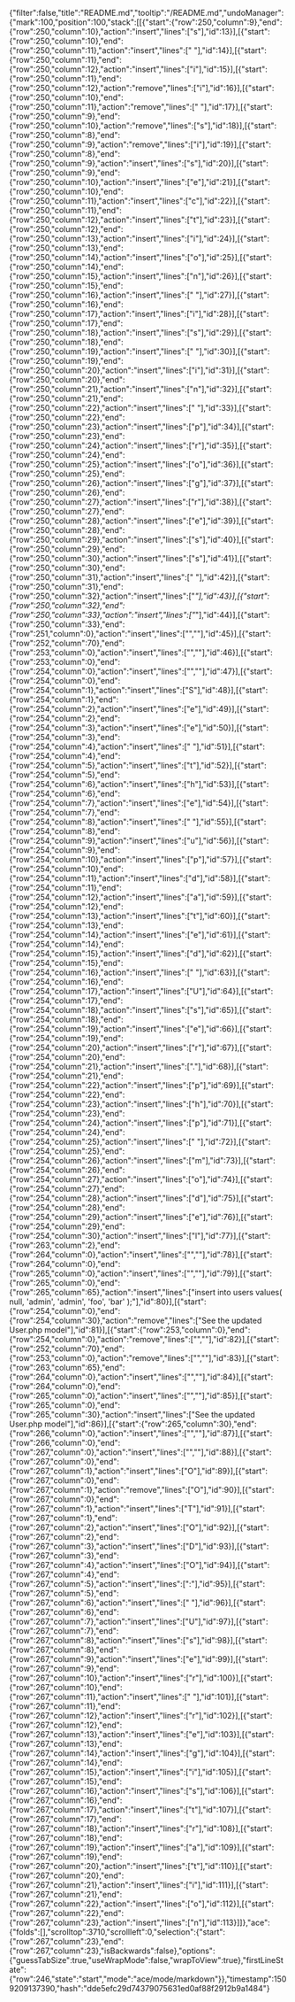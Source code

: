 {"filter":false,"title":"README.md","tooltip":"/README.md","undoManager":{"mark":100,"position":100,"stack":[[{"start":{"row":250,"column":9},"end":{"row":250,"column":10},"action":"insert","lines":["s"],"id":13}],[{"start":{"row":250,"column":10},"end":{"row":250,"column":11},"action":"insert","lines":[" "],"id":14}],[{"start":{"row":250,"column":11},"end":{"row":250,"column":12},"action":"insert","lines":["i"],"id":15}],[{"start":{"row":250,"column":11},"end":{"row":250,"column":12},"action":"remove","lines":["i"],"id":16}],[{"start":{"row":250,"column":10},"end":{"row":250,"column":11},"action":"remove","lines":[" "],"id":17}],[{"start":{"row":250,"column":9},"end":{"row":250,"column":10},"action":"remove","lines":["s"],"id":18}],[{"start":{"row":250,"column":8},"end":{"row":250,"column":9},"action":"remove","lines":["i"],"id":19}],[{"start":{"row":250,"column":8},"end":{"row":250,"column":9},"action":"insert","lines":["s"],"id":20}],[{"start":{"row":250,"column":9},"end":{"row":250,"column":10},"action":"insert","lines":["e"],"id":21}],[{"start":{"row":250,"column":10},"end":{"row":250,"column":11},"action":"insert","lines":["c"],"id":22}],[{"start":{"row":250,"column":11},"end":{"row":250,"column":12},"action":"insert","lines":["t"],"id":23}],[{"start":{"row":250,"column":12},"end":{"row":250,"column":13},"action":"insert","lines":["i"],"id":24}],[{"start":{"row":250,"column":13},"end":{"row":250,"column":14},"action":"insert","lines":["o"],"id":25}],[{"start":{"row":250,"column":14},"end":{"row":250,"column":15},"action":"insert","lines":["n"],"id":26}],[{"start":{"row":250,"column":15},"end":{"row":250,"column":16},"action":"insert","lines":[" "],"id":27}],[{"start":{"row":250,"column":16},"end":{"row":250,"column":17},"action":"insert","lines":["i"],"id":28}],[{"start":{"row":250,"column":17},"end":{"row":250,"column":18},"action":"insert","lines":["s"],"id":29}],[{"start":{"row":250,"column":18},"end":{"row":250,"column":19},"action":"insert","lines":[" "],"id":30}],[{"start":{"row":250,"column":19},"end":{"row":250,"column":20},"action":"insert","lines":["i"],"id":31}],[{"start":{"row":250,"column":20},"end":{"row":250,"column":21},"action":"insert","lines":["n"],"id":32}],[{"start":{"row":250,"column":21},"end":{"row":250,"column":22},"action":"insert","lines":[" "],"id":33}],[{"start":{"row":250,"column":22},"end":{"row":250,"column":23},"action":"insert","lines":["p"],"id":34}],[{"start":{"row":250,"column":23},"end":{"row":250,"column":24},"action":"insert","lines":["r"],"id":35}],[{"start":{"row":250,"column":24},"end":{"row":250,"column":25},"action":"insert","lines":["o"],"id":36}],[{"start":{"row":250,"column":25},"end":{"row":250,"column":26},"action":"insert","lines":["g"],"id":37}],[{"start":{"row":250,"column":26},"end":{"row":250,"column":27},"action":"insert","lines":["r"],"id":38}],[{"start":{"row":250,"column":27},"end":{"row":250,"column":28},"action":"insert","lines":["e"],"id":39}],[{"start":{"row":250,"column":28},"end":{"row":250,"column":29},"action":"insert","lines":["s"],"id":40}],[{"start":{"row":250,"column":29},"end":{"row":250,"column":30},"action":"insert","lines":["s"],"id":41}],[{"start":{"row":250,"column":30},"end":{"row":250,"column":31},"action":"insert","lines":[" "],"id":42}],[{"start":{"row":250,"column":31},"end":{"row":250,"column":32},"action":"insert","lines":["*"],"id":43}],[{"start":{"row":250,"column":32},"end":{"row":250,"column":33},"action":"insert","lines":["*"],"id":44}],[{"start":{"row":250,"column":33},"end":{"row":251,"column":0},"action":"insert","lines":["",""],"id":45}],[{"start":{"row":252,"column":70},"end":{"row":253,"column":0},"action":"insert","lines":["",""],"id":46}],[{"start":{"row":253,"column":0},"end":{"row":254,"column":0},"action":"insert","lines":["",""],"id":47}],[{"start":{"row":254,"column":0},"end":{"row":254,"column":1},"action":"insert","lines":["S"],"id":48}],[{"start":{"row":254,"column":1},"end":{"row":254,"column":2},"action":"insert","lines":["e"],"id":49}],[{"start":{"row":254,"column":2},"end":{"row":254,"column":3},"action":"insert","lines":["e"],"id":50}],[{"start":{"row":254,"column":3},"end":{"row":254,"column":4},"action":"insert","lines":[" "],"id":51}],[{"start":{"row":254,"column":4},"end":{"row":254,"column":5},"action":"insert","lines":["t"],"id":52}],[{"start":{"row":254,"column":5},"end":{"row":254,"column":6},"action":"insert","lines":["h"],"id":53}],[{"start":{"row":254,"column":6},"end":{"row":254,"column":7},"action":"insert","lines":["e"],"id":54}],[{"start":{"row":254,"column":7},"end":{"row":254,"column":8},"action":"insert","lines":[" "],"id":55}],[{"start":{"row":254,"column":8},"end":{"row":254,"column":9},"action":"insert","lines":["u"],"id":56}],[{"start":{"row":254,"column":9},"end":{"row":254,"column":10},"action":"insert","lines":["p"],"id":57}],[{"start":{"row":254,"column":10},"end":{"row":254,"column":11},"action":"insert","lines":["d"],"id":58}],[{"start":{"row":254,"column":11},"end":{"row":254,"column":12},"action":"insert","lines":["a"],"id":59}],[{"start":{"row":254,"column":12},"end":{"row":254,"column":13},"action":"insert","lines":["t"],"id":60}],[{"start":{"row":254,"column":13},"end":{"row":254,"column":14},"action":"insert","lines":["e"],"id":61}],[{"start":{"row":254,"column":14},"end":{"row":254,"column":15},"action":"insert","lines":["d"],"id":62}],[{"start":{"row":254,"column":15},"end":{"row":254,"column":16},"action":"insert","lines":[" "],"id":63}],[{"start":{"row":254,"column":16},"end":{"row":254,"column":17},"action":"insert","lines":["U"],"id":64}],[{"start":{"row":254,"column":17},"end":{"row":254,"column":18},"action":"insert","lines":["s"],"id":65}],[{"start":{"row":254,"column":18},"end":{"row":254,"column":19},"action":"insert","lines":["e"],"id":66}],[{"start":{"row":254,"column":19},"end":{"row":254,"column":20},"action":"insert","lines":["r"],"id":67}],[{"start":{"row":254,"column":20},"end":{"row":254,"column":21},"action":"insert","lines":["."],"id":68}],[{"start":{"row":254,"column":21},"end":{"row":254,"column":22},"action":"insert","lines":["p"],"id":69}],[{"start":{"row":254,"column":22},"end":{"row":254,"column":23},"action":"insert","lines":["h"],"id":70}],[{"start":{"row":254,"column":23},"end":{"row":254,"column":24},"action":"insert","lines":["p"],"id":71}],[{"start":{"row":254,"column":24},"end":{"row":254,"column":25},"action":"insert","lines":[" "],"id":72}],[{"start":{"row":254,"column":25},"end":{"row":254,"column":26},"action":"insert","lines":["m"],"id":73}],[{"start":{"row":254,"column":26},"end":{"row":254,"column":27},"action":"insert","lines":["o"],"id":74}],[{"start":{"row":254,"column":27},"end":{"row":254,"column":28},"action":"insert","lines":["d"],"id":75}],[{"start":{"row":254,"column":28},"end":{"row":254,"column":29},"action":"insert","lines":["e"],"id":76}],[{"start":{"row":254,"column":29},"end":{"row":254,"column":30},"action":"insert","lines":["l"],"id":77}],[{"start":{"row":263,"column":2},"end":{"row":264,"column":0},"action":"insert","lines":["",""],"id":78}],[{"start":{"row":264,"column":0},"end":{"row":265,"column":0},"action":"insert","lines":["",""],"id":79}],[{"start":{"row":265,"column":0},"end":{"row":265,"column":65},"action":"insert","lines":["insert into users values( null, 'admin', 'admin', 'foo', 'bar' );"],"id":80}],[{"start":{"row":254,"column":0},"end":{"row":254,"column":30},"action":"remove","lines":["See the updated User.php model"],"id":81}],[{"start":{"row":253,"column":0},"end":{"row":254,"column":0},"action":"remove","lines":["",""],"id":82}],[{"start":{"row":252,"column":70},"end":{"row":253,"column":0},"action":"remove","lines":["",""],"id":83}],[{"start":{"row":263,"column":65},"end":{"row":264,"column":0},"action":"insert","lines":["",""],"id":84}],[{"start":{"row":264,"column":0},"end":{"row":265,"column":0},"action":"insert","lines":["",""],"id":85}],[{"start":{"row":265,"column":0},"end":{"row":265,"column":30},"action":"insert","lines":["See the updated User.php model"],"id":86}],[{"start":{"row":265,"column":30},"end":{"row":266,"column":0},"action":"insert","lines":["",""],"id":87}],[{"start":{"row":266,"column":0},"end":{"row":267,"column":0},"action":"insert","lines":["",""],"id":88}],[{"start":{"row":267,"column":0},"end":{"row":267,"column":1},"action":"insert","lines":["O"],"id":89}],[{"start":{"row":267,"column":0},"end":{"row":267,"column":1},"action":"remove","lines":["O"],"id":90}],[{"start":{"row":267,"column":0},"end":{"row":267,"column":1},"action":"insert","lines":["T"],"id":91}],[{"start":{"row":267,"column":1},"end":{"row":267,"column":2},"action":"insert","lines":["O"],"id":92}],[{"start":{"row":267,"column":2},"end":{"row":267,"column":3},"action":"insert","lines":["D"],"id":93}],[{"start":{"row":267,"column":3},"end":{"row":267,"column":4},"action":"insert","lines":["O"],"id":94}],[{"start":{"row":267,"column":4},"end":{"row":267,"column":5},"action":"insert","lines":[":"],"id":95}],[{"start":{"row":267,"column":5},"end":{"row":267,"column":6},"action":"insert","lines":[" "],"id":96}],[{"start":{"row":267,"column":6},"end":{"row":267,"column":7},"action":"insert","lines":["U"],"id":97}],[{"start":{"row":267,"column":7},"end":{"row":267,"column":8},"action":"insert","lines":["s"],"id":98}],[{"start":{"row":267,"column":8},"end":{"row":267,"column":9},"action":"insert","lines":["e"],"id":99}],[{"start":{"row":267,"column":9},"end":{"row":267,"column":10},"action":"insert","lines":["r"],"id":100}],[{"start":{"row":267,"column":10},"end":{"row":267,"column":11},"action":"insert","lines":[" "],"id":101}],[{"start":{"row":267,"column":11},"end":{"row":267,"column":12},"action":"insert","lines":["r"],"id":102}],[{"start":{"row":267,"column":12},"end":{"row":267,"column":13},"action":"insert","lines":["e"],"id":103}],[{"start":{"row":267,"column":13},"end":{"row":267,"column":14},"action":"insert","lines":["g"],"id":104}],[{"start":{"row":267,"column":14},"end":{"row":267,"column":15},"action":"insert","lines":["i"],"id":105}],[{"start":{"row":267,"column":15},"end":{"row":267,"column":16},"action":"insert","lines":["s"],"id":106}],[{"start":{"row":267,"column":16},"end":{"row":267,"column":17},"action":"insert","lines":["t"],"id":107}],[{"start":{"row":267,"column":17},"end":{"row":267,"column":18},"action":"insert","lines":["r"],"id":108}],[{"start":{"row":267,"column":18},"end":{"row":267,"column":19},"action":"insert","lines":["a"],"id":109}],[{"start":{"row":267,"column":19},"end":{"row":267,"column":20},"action":"insert","lines":["t"],"id":110}],[{"start":{"row":267,"column":20},"end":{"row":267,"column":21},"action":"insert","lines":["i"],"id":111}],[{"start":{"row":267,"column":21},"end":{"row":267,"column":22},"action":"insert","lines":["o"],"id":112}],[{"start":{"row":267,"column":22},"end":{"row":267,"column":23},"action":"insert","lines":["n"],"id":113}]]},"ace":{"folds":[],"scrolltop":3710,"scrollleft":0,"selection":{"start":{"row":267,"column":23},"end":{"row":267,"column":23},"isBackwards":false},"options":{"guessTabSize":true,"useWrapMode":false,"wrapToView":true},"firstLineState":{"row":246,"state":"start","mode":"ace/mode/markdown"}},"timestamp":1509209137390,"hash":"dde5efc29d74379075631ed0af88f2912b9a1484"}